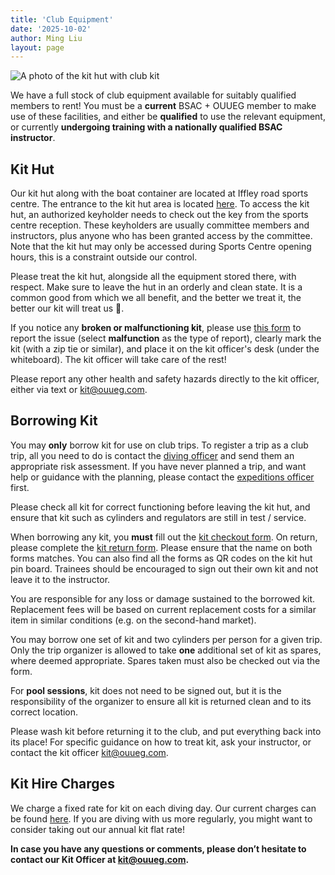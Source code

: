 ```yaml
---
title: 'Club Equipment'
date: '2025-10-02'
author: Ming Liu
layout: page
---
```


![A photo of the kit hut with club kit](https://ouueg.com/assets/images/OUUEG-Kit-Hut-2016-12.jpg)

We have a full stock of club equipment available for suitably qualified members
to rent! You must be a **current** BSAC + OUUEG member to make use of these
facilities, and either be **qualified** to use the relevant equipment, or currently
**undergoing training with a nationally qualified BSAC instructor**.

## Kit Hut

Our kit hut along with the boat container are located at Iffley road sports
centre. The entrance to the kit hut area is located [here](https://maps.app.goo.gl/snsqEpDcnzD452Yj8). To access the kit hut,
an authorized keyholder needs to check out the key from the sports centre
reception. These keyholders are usually committee members and instructors, plus
anyone who has been granted access by the committee. Note that the kit hut may
only be accessed during Sports Centre opening hours, this is a constraint
outside our control.
 
Please treat the kit hut, alongside all the equipment stored there, with
respect. Make sure to leave the hut in an orderly and clean state. It is a
common good from which we all benefit, and the better we treat it, the better
our kit will treat us 🙂.

If you notice any **broken or malfunctioning kit**, please use [this
form](https://docs.google.com/forms/d/e/1FAIpQLSdeJfw2YqoopWsxZqqGQWE1NzRrJYCkrMaZQfmBwlOel9hChQ/viewform) to report
the issue (select **malfunction** as the type of report), clearly mark the kit (with
a zip tie or similar), and place it on the kit officer's desk (under the
whiteboard). The kit officer will take care of the rest!

Please report any other health and safety hazards directly to the kit officer,
either via text or [kit@ouueg.com](mailto:kit@ouueg.com). 

## Borrowing Kit

You may **only** borrow kit for use on club trips. To register a trip as a club
trip, all you need to do is contact the [diving
officer](mailto:divingofficer@ouueg.com) and send them an
appropriate risk assessment. If you have never planned a trip, and want help or
guidance with the planning, please contact the [expeditions officer](mailto:expedition@ouueg.com) first.

Please check all kit for correct functioning before leaving the kit hut, and
ensure that kit such as cylinders and regulators are still in test / service.

When borrowing any kit, you **must** fill out the [kit checkout form](https://docs.google.com/forms/d/e/1FAIpQLSdIfQ3HcBlp-C77tJKE4Ol9dXZMUdHxCVLjskXURvfjcwpvoA/viewform). On return,
please complete the [kit return form](https://docs.google.com/forms/d/e/1FAIpQLSfiCa6g10t5MFzApkYEqWwkYDHUuppaRFzr4qgjzRjdhhWkcA/viewform). Please ensure that the name on both
forms matches. You can also find all the forms as QR codes on the kit hut pin
board. Trainees should be encouraged to sign out their own kit and not leave it
to the instructor.

You are responsible for any loss or damage sustained to the borrowed kit.
Replacement fees will be based on current replacement costs for a similar item
in similar conditions (e.g. on the second-hand market).

You may borrow one set of kit and two cylinders per person for a given trip.
Only the trip organizer is allowed to take **one** additional set of kit as spares,
where deemed appropriate. Spares taken must also be checked out via the form.

For **pool sessions**, kit does not need to be signed out, but it is the
responsibility of the organizer to ensure all kit is returned clean and to its
correct location.

Please wash kit before returning it to the club, and put everything back into
its place! For specific guidance on how to treat kit, ask your instructor, or
contact the kit officer [kit@ouueg.com](mailto:kit@ouueg.com). 

## Kit Hire Charges

We charge a fixed rate for kit on each diving day. Our current charges can be
found [here](/diving/ouueg-hire-rates.html). If you are diving with us more regularly, you might want to consider
taking out our annual kit flat rate!


**In case you have any questions or comments, please don’t hesitate to contact our
Kit Officer at [kit@ouueg.com](mailto:kit@ouueg.com).**
